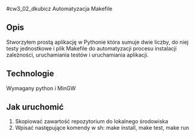 #cw3_02_dkubicz Automatyzacja Makefile

## Opis
Stworzyłem prostą aplikację w Pythonie która sumuje dwie liczby, do niej testy jednostkowe i plik Makefile do automatyzacji procesu instalacji zależności, uruchamiania testów i uruchamiania aplikacji.

## Technologie 
Wymagany python i MinGW

## Jak uruchomić
1. Skopiować zawartość repozytorium do lokalnego środowiska
2. Wpisać następujące komendy w sh: make install, make test, make run
